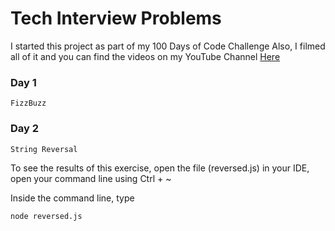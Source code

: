# Tech Interview Problems

I started this project as part of my 100 Days of Code Challenge
Also, I filmed all of it and you can find the videos on my YouTube Channel
[Here](https://www.youtube.com/channel/UChXD_e4GZavdnLyzNgSMeyA)

### Day 1

```
FizzBuzz
```

### Day 2

```
String Reversal
```

To see the results of this exercise, open the file (reversed.js) in your IDE,
open your command line using Ctrl + ~

Inside the command line, type

```
node reversed.js
```
